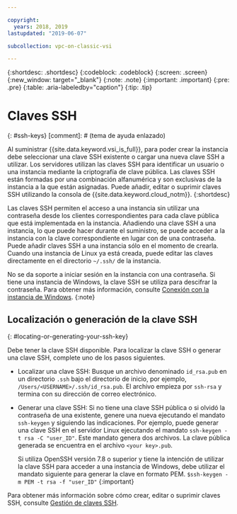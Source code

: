 ```yaml
---

copyright:
  years: 2018, 2019
lastupdated: "2019-06-07"

subcollection: vpc-on-classic-vsi

---
```


{:shortdesc: .shortdesc}
{:codeblock: .codeblock}
{:screen: .screen}
{:new_window: target="_blank"}
{:note: .note}
{:important: .important}
{:pre: .pre}
{:table: .aria-labeledby="caption"}
{:tip: .tip}

# Claves SSH
{: #ssh-keys}
[comment]: # (tema de ayuda enlazado)

Al suministrar {{site.data.keyword.vsi_is_full}}, para poder crear la instancia debe seleccionar una clave SSH existente o cargar una nueva clave SSH a utilizar. Los servidores utilizan las claves SSH para identificar un usuario o una instancia mediante la criptografía de clave pública. Las claves SSH están formadas por una combinación alfanumérica y son exclusivas de la instancia a la que están asignadas. Puede añadir, editar o suprimir claves SSH utilizando la consola de {{site.data.keyword.cloud_notm}}.
{:shortdesc}

Las claves SSH permiten el acceso a una instancia sin utilizar una contraseña desde los clientes correspondientes para cada clave pública que está implementada en la instancia. Añadiendo una clave SSH a una instancia, lo que puede hacer durante el suministro, se puede acceder a la instancia con la clave correspondiente en lugar con de una contraseña. Puede añadir claves SSH a una instancia sólo en el momento de crearla. Cuando una instancia de Linux ya está creada, puede editar las claves directamente en el directorio `~/.ssh/` de la instancia.

No se da soporte a iniciar sesión en la instancia con una contraseña. Si tiene una instancia de Windows, la clave SSH se utiliza para descifrar la contraseña. Para obtener más información, consulte [Conexión con la instancia de Windows](/docs/vpc-on-classic-vsi?topic=vpc-on-classic-vsi-connecting-to-your-windows-instance).
{:note}

## Localización o generación de la clave SSH
{: #locating-or-generating-your-ssh-key}

Debe tener la clave SSH disponible. Para localizar la clave SSH o generar una clave SSH, complete uno de los pasos siguientes.

 * Localizar una clave SSH: Busque un archivo denominado `id_rsa.pub` en un directorio `.ssh` bajo el directorio de inicio, por ejemplo, `/Users/<USERNAME>/.ssh/id_rsa.pub`. El archivo empieza por `ssh-rsa` y termina con su dirección de correo electrónico.

* Generar una clave SSH: Si no tiene una clave SSH pública o si olvidó la contraseña de una existente, genere una nueva ejecutando el mandato `ssh-keygen` y siguiendo las indicaciones. Por ejemplo, puede generar una clave SSH en el servidor Linux ejecutando el mandato `ssh-keygen -t rsa -C "user_ID"`. Este mandato genera dos archivos. La clave pública generada se encuentra en el archivo `<your key>.pub`.

  Si utiliza OpenSSH versión 7.8 o superior y tiene la intención de utilizar la clave SSH para acceder a una instancia de Windows, debe utilizar el mandato siguiente para generar la clave en formato PEM. `$ssh-keygen -m PEM -t rsa -f "user_ID"`
  {:important}

Para obtener más información sobre cómo crear, editar o suprimir claves SSH, consulte [Gestión de claves SSH](/docs/vpc-on-classic-vsi?topic=vpc-on-classic-vsi-managing-ssh-keys#managing-ssh-keys).
